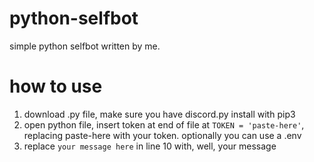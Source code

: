 # python-selfbot

simple python selfbot written by me.

# how to use
1. download .py file, make sure you have discord.py install with pip3
2. open python file, insert token at end of file at `TOKEN = 'paste-here'`, replacing paste-here with your token. optionally you can use a .env
3. replace `your message here` in line 10 with, well, your message
